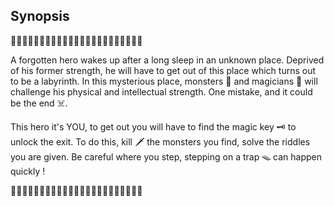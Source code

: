 Synopsis 
---

🌲🌲🌲🌲🌲🌲🌲🌲🌲🌲🌲🌲🌲🌲🌲🌲🌲🌲🌲🌲🌲🌲🌲

A forgotten hero wakes up after a long sleep in an unknown place.
Deprived of his former strength, he will have to get out of this place which turns out to be a labyrinth.
In this mysterious place, monsters 🧟 and magicians 🧙‍ will challenge his physical and intellectual strength. 
One mistake, and it could be the end ☠️.

This hero it's YOU, to get out you will have to find the magic key 🗝️ to unlock the exit.
To do this, kill 🗡️ the monsters you find, solve the riddles you are given.
Be careful where you step, stepping on a trap 🪤 can happen quickly !

🌲🌲🌲🌲🌲🌲🌲🌲🌲🌲🌲🌲🌲🌲🌲🌲🌲🌲🌲🌲🌲🌲🌲
